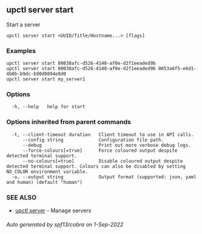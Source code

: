 ## upctl server start

Start a server

```
upctl server start <UUID/Title/Hostname...> [flags]
```

### Examples

```
upctl server start 00038afc-d526-4148-af0e-d2f1eeaded9b
upctl server start 00038afc-d526-4148-af0e-d2f1eeaded9b 0053a6f5-e6d1-4b0b-b9dc-b90d0894e8d0
upctl server start my_server1
```

### Options

```
  -h, --help   help for start
```

### Options inherited from parent commands

```
  -t, --client-timeout duration   Client timeout to use in API calls.
      --config string             Configuration file path.
      --debug                     Print out more verbose debug logs.
      --force-colours[=true]      Force coloured output despite detected terminal support.
      --no-colours[=true]         Disable coloured output despite detected terminal support. Colours can also be disabled by setting NO_COLOR environment variable.
  -o, --output string             Output format (supported: json, yaml and human) (default "human")
```

### SEE ALSO

* [upctl server](upctl_server.md)	 - Manage servers

###### Auto generated by spf13/cobra on 1-Sep-2022
